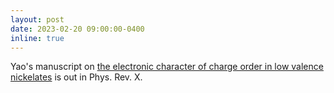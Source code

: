 ```yaml
---
layout: post
date: 2023-02-20 09:00:00-0400
inline: true
---
```


Yao's manuscript on [the electronic character of charge order in low valence nickelates](/publications/#Shen2023electronic) is out in Phys. Rev. X.